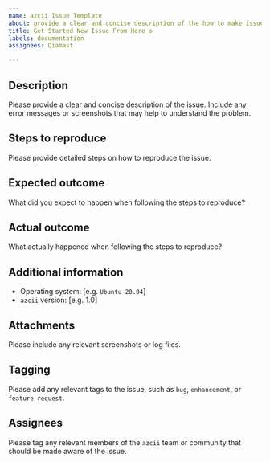 ```yaml
---
name: azcii Issue Template
about: provide a clear and concise description of the how to make issue
title: Get Started New Issue From Here ⚙️
labels: documentation
assignees: Qiamast

---
```


## Description
Please provide a clear and concise description of the issue. Include any error messages or screenshots that may help to understand the problem.

## Steps to reproduce
Please provide detailed steps on how to reproduce the issue.

##  Expected outcome
What did you expect to happen when following the steps to reproduce?

## Actual outcome
What actually happened when following the steps to reproduce?

## Additional information
- Operating system: [e.g. `Ubuntu 20.04`]
- `azcii` version: [e.g. 1.0]

## Attachments
Please include any relevant screenshots or log files.

## Tagging
Please add any relevant tags to the issue,
such as `bug`, `enhancement`, or `feature request`.

## Assignees
Please tag any relevant members of the `azcii` team or community that should be made aware of the issue.
